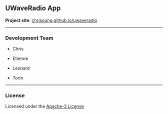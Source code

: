 UWaveRadio App
--------------

**Project site**: [chrisoung.github.io/uwaveradio](https://chrisoung.github.io/uwaveradio)

---

### Development Team

- Chris

- Etienne

- Leonard

- Torin

---

### License

Licensed under the [Apache-2 License](https://github.com/chrisoung/uwaveradio/blob/master/LICENSE)

